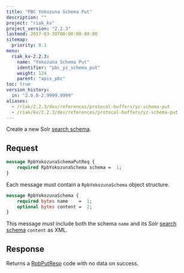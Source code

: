 ```yaml
---
title: "PBC Yokozuna Schema Put"
description: ""
project: "riak_kv"
project_version: "2.2.3"
lastmod: 2017-03-30T00:00:00-00:00
sitemap:
  priority: 0.1
menu:
  riak_kv-2.2.3:
    name: "Yokozuna Schema Put"
    identifier: "pbc_yz_schema_put"
    weight: 124
    parent: "apis_pbc"
toc: true
version_history:
  in: "2.0.0-2.9999.9999"
aliases:
  - /riak/2.2.3/dev/references/protocol-buffers/yz-schema-put
  - /riak/kv/2.2.3/dev/references/protocol-buffers/yz-schema-put
---
```


Create a new Solr [search schema]({{<baseurl>}}riak/kv/2.2.3/developing/usage/search-schemas).

## Request

```protobuf
message RpbYokozunaSchemaPutReq {
    required RpbYokozunaSchema schema =  1;
}
```

Each message must contain a `RpbYokozunaSchema` object structure.

```protobuf
message RpbYokozunaSchema {
    required bytes name    =  1;
    optional bytes content =  2;
}
```

This message *must* include both the schema `name` and its Solr [search schema]({{<baseurl>}}riak/kv/2.2.3/developing/usage/search-schemas) `content` as XML.

## Response

Returns a [RpbPutResp]({{<baseurl>}}riak/kv/2.2.3/developing/api/protocol-buffers/#message-codes) code with no data on success.
